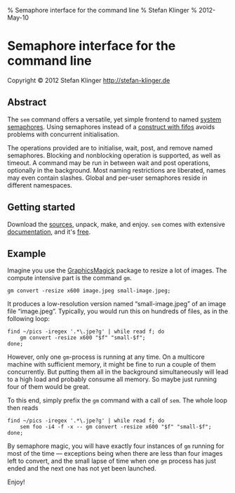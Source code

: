 % Semaphore interface for the command line
% Stefan Klinger
% 2012-May-10


Semaphore interface for the command line
========================================

Copyright © 2012 Stefan Klinger <http://stefan-klinger.de>


Abstract
--------

The `sem` command offers a versatile, yet simple frontend to named
[system
semaphores](http://www.kernel.org/doc/man-pages/online/pages/man7/sem_overview.7.html
"man page").  Using semaphores instead of a [construct with
fifos](http://stackoverflow.com/questions/2733198/command-line-semaphore-utility#2733290)
avoids problems with concurrent initialisation.

The operations provided are to initialise, wait, post, and remove
named semaphores.  Blocking and nonblocking operation is supported, as
well as timeout.  A command may be run in between wait and post
operations, optionally in the background.  Most naming restrictions
are liberated, names may even contain slashes.  Global and per-user
semaphores reside in different namespaces.


Getting started
---------------

Download the [sources](downloads), unpack, make, and enjoy.  `sem`
comes with extensive [documentation](sem.html), and it's
[free](COPYING).


Example
-------

Imagine you use the [GraphicsMagick](http://www.graphicsmagick.org/)
package to resize a lot of images.  The compute intensive part is the
command `gm`.

    gm convert -resize x600 image.jpeg small-image.jpeg;

It produces a low-resolution version named “small-image.jpeg” of an
image file “image.jpeg”.  Typically, you would run this on hundreds of
files, as in the following loop:

    find ~/pics -iregex '.*\.jpe?g' | while read f; do
        gm convert -resize x600 "$f" "small-$f";
    done;

However, only one `gm`-process is running at any time.  On a multicore
machine with sufficient memory, it might be fine to run a couple of
them concurrently.  But putting them all in the background
simultaneously will lead to a high load and probably consume all
memory.  So maybe just running four of them would be great.

To this end, simply prefix the `gm` command with a call of `sem`.  The
whole loop then reads

    find ~/pics -iregex '.*\.jpe?g' | while read f; do
        sem foo -i4 -f -x -- gm convert -resize x600 "$f" "small-$f";
    done;

By semaphore magic, you will have exactly four instances of `gm`
running for most of the time — exceptions being when there are less
than four images left to convert, and the small lapse of time when
one `gm` process has just ended and the next one has not yet been
launched.

Enjoy!
